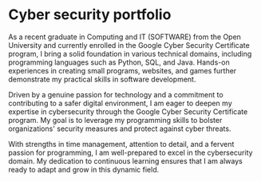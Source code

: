 # Cyber security portfolio

As a recent graduate in Computing and IT (SOFTWARE) from the Open University and currently enrolled in the Google Cyber Security Certificate program, I bring a solid foundation in various technical domains, including programming languages such as Python, SQL, and Java. Hands-on experiences in creating small programs, websites, and games further demonstrate my practical skills in software development.

Driven by a genuine passion for technology and a commitment to contributing to a safer digital environment, I am eager to deepen my expertise in cybersecurity through the Google Cyber Security Certificate program. My goal is to leverage my programming skills to bolster organizations' security measures and protect against cyber threats.

With strengths in time management, attention to detail, and a fervent passion for programming, I am well-prepared to excel in the cybersecurity domain. My dedication to continuous learning ensures that I am always ready to adapt and grow in this dynamic field.
